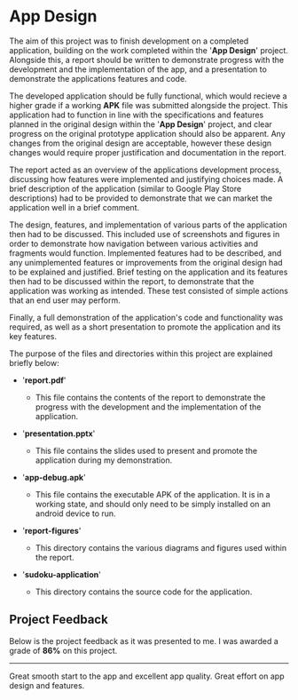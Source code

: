 # App Design

The aim of this project was to finish development on a completed application, building on the work completed within the '**App Design**' project. Alongside this, a report should be written to demonstrate progress with the development and the implementation of the app, and a presentation to demonstrate the applications features and code.

The developed application should be fully functional, which would recieve a higher grade if a working **APK** file was submitted alongside the project. This application had to function in line with the specifications and features planned in the original design within the '**App Design**' project, and clear progress on the original prototype application should also be apparent. Any changes from the original design are acceptable, however these design changes would require proper justification and documentation in the report.

The report acted as an overview of the applications development process, discussing how features were implemented and justifying choices made. A brief description of the application (similar to Google Play Store descriptions) had to be provided to demonstrate that we can market the application well in a brief comment.

The design, features, and implementation of various parts of the application then had to be discussed. This included use of screenshots and figures in order to demonstrate how navigation between various activities and fragments would function. Implemented features had to be described, and any unimplemented features or improvements from the original design had to be explained and justified. Brief testing on the application and its features then had to be discussed within the report, to demonstrate that the application was working as intended. These test consisted of simple actions that an end user may perform.

Finally, a full demonstration of the application's code and functionality was required, as well as a short presentation to promote the application and its key features.

The purpose of the files and directories within this project are explained briefly below:

- '**report.pdf**'

  - This file contains the contents of the report to demonstrate the progress with the development and the implementation of the application.

- '**presentation.pptx**'

  - This file contains the slides used to present and promote the application during my demonstration.

- '**app-debug.apk**'

  - This file contains the executable APK of the application. It is in a working state, and should only need to be simply installed on an android device to run.

- '**report-figures**'

  - This directory contains the various diagrams and figures used within the report.

- '**sudoku-application**'

  - This directory contains the source code for the application.

## Project Feedback

Below is the project feedback as it was presented to me. I was awarded a grade of **86%** on this project.

---

Great smooth start to the app and excellent app quality. Great effort on app design and features.
